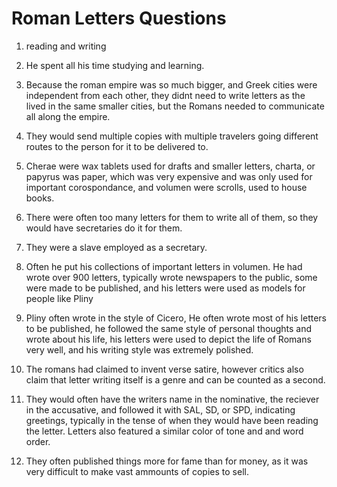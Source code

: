 # Roman Letters Questions

1. reading and writing

2. He spent all his time studying and learning.

3. Because the roman empire was so much bigger, and Greek cities were independent from each other, they didnt need to write letters as the lived in the same smaller cities, but the Romans needed to communicate all along the empire.

4. They would send multiple copies with multiple travelers going different routes to the person for it to be delivered to.

5. Cherae were wax tablets used for drafts and smaller letters, charta, or papyrus was paper, which was very expensive and was only used for important corospondance, and volumen were scrolls, used to house books.

6. There were often too many letters for them to write all of them, so they would have secretaries do it for them.

7. They were a slave employed as a secretary.

8. Often he put his collections of important letters in volumen. He had wrote over 900 letters, typically wrote newspapers to the public, some were made to be published, and his letters were used as models for people like Pliny

9. Pliny often wrote in the style of Cicero, He often wrote most of his letters to be published, he followed the same style of personal thoughts and wrote about his life, his letters were used to depict the life of Romans very well, and his writing style was extremely polished.

10. The romans had claimed to invent verse satire, however critics also claim that letter writing itself is a genre and can be counted as a second.

11. They would often have the writers name in the nominative, the reciever in the accusative, and followed it with SAL, SD, or SPD, indicating greetings, typically in the tense of when they would have been reading the letter. Letters also featured a similar color of tone and and word order.

12. They often published things more for fame than for money, as it was very difficult to make vast ammounts of copies to sell.
